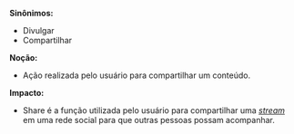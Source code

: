 
**Sinônimos:**
* Divulgar
* Compartilhar

**Noção:**
* Ação realizada pelo usuário para compartilhar um conteúdo.

**Impacto:**
* Share é a função utilizada pelo usuário para compartilhar uma [*stream*](Stream) em uma rede social para que outras pessoas possam acompanhar.